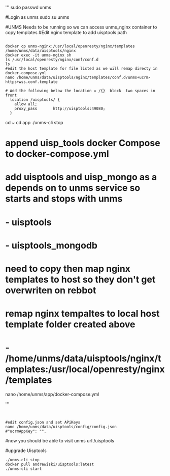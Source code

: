 '''
sudo passwd unms

#Login as unms
sudo su unms 

#UNMS Needs to be running so we can access unms_nginx container to copy templates
#Edit nginx template to add uisptools path

```

docker cp unms-nginx:/usr/local/openresty/nginx/templates /home/unms/data/uisptools/nginx
docker exec -it unms-nginx sh
ls /usr/local/openresty/nginx/conf/conf.d
ls
#edit the host template for file listed as we will remap directy in docker-compose.yml
nano /home/unms/data/uisptools/nginx/templates/conf.d/unms+ucrm-https+wss.conf.template

# Add the following below the location = /{}  block  two spaces in front
  location /uisptools/ {
    allow all;
    proxy_pass       http://uisptools:49080;
  }

```


cd ~
cd app
./unms-cli stop
# append uisp_tools docker Compose to docker-compose.yml
# add uisptools and uisp_mongo as a depends on to unms service so starts and stops with unms
# - uisptools
# - uisptools_mongodb
# need to copy then map nginx templates to host so they don't get overwriten on rebbot
# remap nginx tempaltes to local host template folder created above
# - /home/unms/data/uisptools/nginx/templates:/usr/local/openresty/nginx/templates
nano  /home/unms/app/docker-compose.yml


'''


```


#edit config.json and set APiKeys
nano /home/unms/data/uisptools/config/config.json
#"ucrmAppKey": "",

```

#now you should be able to visit unms url /uisptools


#upgrade Uisptools

```
./unms-cli stop
docker pull andrewiski/uisptools:latest
./unms-cli start
```